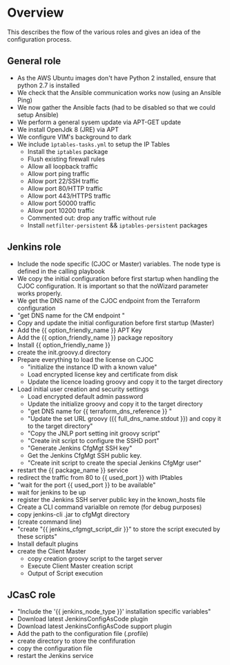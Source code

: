 # Overview

This describes the flow of the various roles and gives an idea of the configuration process.

## General role
* As the AWS Ubuntu images don't have Python 2 installed, ensure that python 2.7 is installed
* We check that the Ansible communication works now (using an Ansible Ping)
* We now gather the Ansible facts (had to be disabled so that we could setup Ansible)
* We perform a general sysem update via APT-GET update
* We install OpenJdk 8 (JRE) via APT
* We configure VIM's background to dark
* We include `ìptables-tasks.yml` to setup the IP Tables
  * Install the `iptables` package
  * Flush existing firewall rules
  * Allow all loopback traffic
  * Allow port ping traffic
  * Allow port 22/SSH traffic
  * Allow port 80/HTTP traffic
  * Allow port 443/HTTPS traffic
  * Allow port 50000 traffic
  * Allow port 10200 traffic
  * Commented out: drop any traffic without rule
  * Install `netfilter-persistent` && `iptables-persistent` packages

## Jenkins role
* Include the node specific (CJOC or Master) variables. The node type is defined in the calling playbook
* We copy the initial configuration before first startup when handling the CJOC configuration. It is important so that the noWizard parameter works properly.
* We get the DNS name of the CJOC endpoint from the Terraform configuration
* "get DNS name for the CM endpoint "
* Copy and update the initial configuration before first startup (Master)
* Add the {{ option_friendly_name }} APT Key
* Add the {{ option_friendly_name }} package repository
* Install {{ option_friendly_name }}
* create the init.groovy.d directory
* Prepare everything to load the license on CJOC
  * "initialize the instance ID with a known value"
  * Load encrypted license key and certificate from disk
  * Update the licence loading groovy and copy it to the target directory
* Load initial user creation and security settings
  *  Load encrypted default admin password
  *  Update the initialize groovy and copy it to the target directory
  *  "get DNS name for {{ terraform_dns_reference }} "
  *  "Update the set URL groovy ({{ full_dns_name.stdout }}) and copy it to the target directory"
  *  "Copy the JNLP port setting init groovy script"
  *  "Create init script to configure the SSHD port"
  *  "Generate Jenkins CfgMgt SSH key"
  *  Get the Jenkins CfgMgt SSH public key.
  *  "Create init script to create the special Jenkins CfgMgr user"
* restart the {{ package_name }} service 
* redirect the traffic from 80 to {{ used_port }} with IPtables
* "wait for the port {{ used_port }} to be available"
* wait for jenkins to be up
* register the Jenkins SSH server public key in the known_hosts file
* Create a CLI command varialble on remote (for debug purposes)
* copy jenkins-cli .jar to cfgMgt directory
* (create command line)
* "create \"{{ jenkins_cfgmgt_script_dir }}\" to store the script executed by these scripts"
* Install default plugins
* create the Client Master
  * copy creation groovy script to the target server
  * Execute Client Master creation script
  * Output of Script execution


## JCasC role
*  "Include the '{{ jenkins_node_type }}' installation specific variables" 
*  Download latest JenkinsConfigAsCode plugin
*  Download latest JenkinsConfigAsCode support plugin
*  Add the path to the configuration file (.profile)
*  create directory to store the confifuration
*  copy the configuration file
*  restart the Jenkins service


